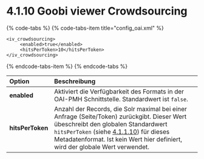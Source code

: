 # 4.1.10 Goobi viewer Crowdsourcing

{% code-tabs %}
{% code-tabs-item title="config\_oai.xml" %}
```markup
<iv_crowdsourcing>
     <enabled>true</enabled>
     <hitsPerToken>10</hitsPerToken>
</iv_crowdsourcing>
```
{% endcode-tabs-item %}
{% endcode-tabs %}

| **Option**  | Beschreibung |
| :--- | :--- |
| **enabled** | Aktiviert die Verfügbarkeit des Formats in der OAI-PMH Schnittstelle. Standardwert ist `false`. |
| **hitsPerToken**  | Anzahl der Records, die Solr maximal bei einer Anfrage \(Seite/Token\) zurückgibt. Dieser Wert übeschreibt den globalen Standardwert `hitsPerToken` \(siehe [4.1.1.10](4.1.1.md#H4.1.10.Parameter:hitsPerToken)\) für dieses Metadatenformat. Ist kein Wert hier definiert, wird der globale Wert verwendet. |



